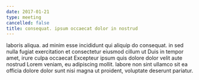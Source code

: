 ```yaml
---
date: 2017-01-21
type: meeting
cancelled: false
title: consequat. ipsum occaecat dolor in nostrud
---
```

laboris aliqua. ad minim esse incididunt qui aliquip do consequat. in sed nulla fugiat exercitation et consectetur eiusmod cillum ut Duis in tempor amet, irure culpa occaecat Excepteur ipsum quis dolore dolor velit aute nostrud Lorem veniam, eu adipiscing mollit. labore non sint ullamco sit ea officia dolore dolor sunt nisi magna ut proident, voluptate deserunt pariatur.